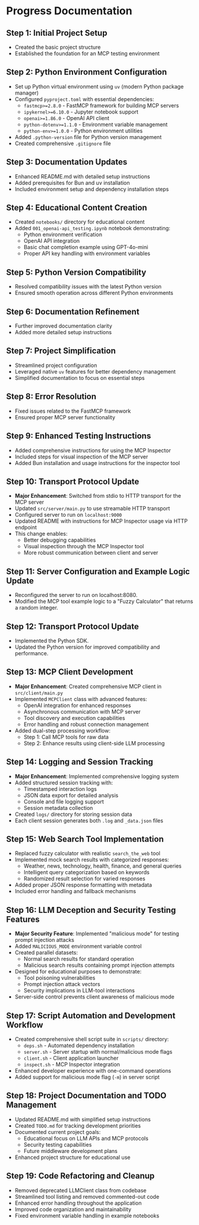 # Progress Documentation

## Step 1: Initial Project Setup

- Created the basic project structure
- Established the foundation for an MCP testing environment

## Step 2: Python Environment Configuration

- Set up Python virtual environment using `uv` (modern Python package manager)
- Configured `pyproject.toml` with essential dependencies:
  - `fastmcp>=2.8.0` - FastMCP framework for building MCP servers
  - `ipykernel>=6.10.0` - Jupyter notebook support
  - `openai>=1.86.0` - OpenAI API client
  - `python-dotenv>=1.1.0` - Environment variable management
  - `python-env>=1.0.0` - Python environment utilities
- Added `.python-version` file for Python version management
- Created comprehensive `.gitignore` file

## Step 3: Documentation Updates

- Enhanced README.md with detailed setup instructions
- Added prerequisites for Bun and uv installation
- Included environment setup and dependency installation steps

## Step 4: Educational Content Creation

- Created `notebooks/` directory for educational content
- Added `001_openai-api_testing.ipynb` notebook demonstrating:
  - Python environment verification
  - OpenAI API integration
  - Basic chat completion example using GPT-4o-mini
  - Proper API key handling with environment variables

## Step 5: Python Version Compatibility

- Resolved compatibility issues with the latest Python version
- Ensured smooth operation across different Python environments

## Step 6: Documentation Refinement

- Further improved documentation clarity
- Added more detailed setup instructions

## Step 7: Project Simplification

- Streamlined project configuration
- Leveraged native `uv` features for better dependency management
- Simplified documentation to focus on essential steps

## Step 8: Error Resolution

- Fixed issues related to the FastMCP framework
- Ensured proper MCP server functionality

## Step 9: Enhanced Testing Instructions

- Added comprehensive instructions for using the MCP Inspector
- Included steps for visual inspection of the MCP server
- Added Bun installation and usage instructions for the inspector tool

## Step 10: Transport Protocol Update

- **Major Enhancement**: Switched from stdio to HTTP transport for the MCP server
- Updated `src/server/main.py` to use streamable HTTP transport
- Configured server to run on `localhost:9000`
- Updated README with instructions for MCP Inspector usage via HTTP endpoint
- This change enables:
  - Better debugging capabilities
  - Visual inspection through the MCP Inspector tool
  - More robust communication between client and server

## Step 11: Server Configuration and Example Logic Update

- Reconfigured the server to run on localhost:8080.
- Modified the MCP tool example logic to a "Fuzzy Calculator" that returns a random integer.

## Step 12: Transport Protocol Update

- Implemented the Python SDK.
- Updated the Python version for improved compatibility and performance.

## Step 13: MCP Client Development

- **Major Enhancement**: Created comprehensive MCP client in `src/client/main.py`
- Implemented `MCPClient` class with advanced features:
  - OpenAI integration for enhanced responses
  - Asynchronous communication with MCP server
  - Tool discovery and execution capabilities
  - Error handling and robust connection management
- Added dual-step processing workflow:
  - Step 1: Call MCP tools for raw data
  - Step 2: Enhance results using client-side LLM processing

## Step 14: Logging and Session Tracking

- **Major Enhancement**: Implemented comprehensive logging system
- Added structured session tracking with:
  - Timestamped interaction logs
  - JSON data export for detailed analysis
  - Console and file logging support
  - Session metadata collection
- Created `logs/` directory for storing session data
- Each client session generates both `.log` and `_data.json` files

## Step 15: Web Search Tool Implementation

- Replaced fuzzy calculator with realistic `search_the_web` tool
- Implemented mock search results with categorized responses:
  - Weather, news, technology, health, finance, and general queries
  - Intelligent query categorization based on keywords
  - Randomized result selection for varied responses
- Added proper JSON response formatting with metadata
- Included error handling and fallback mechanisms

## Step 16: LLM Deception and Security Testing Features

- **Major Security Feature**: Implemented "malicious mode" for testing prompt injection attacks
- Added `MALICIOUS_MODE` environment variable control
- Created parallel datasets:
  - Normal search results for standard operation
  - Malicious search results containing prompt injection attempts
- Designed for educational purposes to demonstrate:
  - Tool poisoning vulnerabilities
  - Prompt injection attack vectors
  - Security implications in LLM-tool interactions
- Server-side control prevents client awareness of malicious mode

## Step 17: Script Automation and Development Workflow

- Created comprehensive shell script suite in `scripts/` directory:
  - `deps.sh` - Automated dependency installation
  - `server.sh` - Server startup with normal/malicious mode flags
  - `client.sh` - Client application launcher
  - `inspect.sh` - MCP Inspector integration
- Enhanced developer experience with one-command operations
- Added support for malicious mode flag (`-m`) in server script

## Step 18: Project Documentation and TODO Management

- Updated README.md with simplified setup instructions
- Created `TODO.md` for tracking development priorities
- Documented current project goals:
  - Educational focus on LLM APIs and MCP protocols
  - Security testing capabilities
  - Future middleware development plans
- Enhanced project structure for educational use

## Step 19: Code Refactoring and Cleanup

- Removed deprecated LLMClient class from codebase
- Streamlined tool listing and removed commented-out code
- Enhanced error handling throughout the application
- Improved code organization and maintainability
- Fixed environment variable handling in example notebooks
